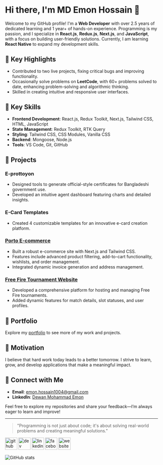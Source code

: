 # Hi there, I'm MD Emon Hossain 👋

Welcome to my GitHub profile! I'm a **Web Developer** with over 2.5 years of dedicated learning and 1 year+ of hands-on experience. Programming is my passion, and I specialize in **React.js**, **Redux.js**, **Next.js**, and **JavaScript**, with a focus on building user-friendly solutions. Currently, I am learning **React Native** to expand my development skills.

## 🌟 Key Highlights

- Contributed to two live projects, fixing critical bugs and improving functionality.
- Occasionally solve problems on **LeetCode**, with 60+ problems solved to date, enhancing problem-solving and algorithmic thinking.
- Skilled in creating intuitive and responsive user interfaces.

## 🔧 Key Skills

- **Frontend Development**: React.js, Redux Toolkit, Next.js, Tailwind CSS, HTML, JavaScript
- **State Management**: Redux Toolkit, RTK Query
- **Styling**: Tailwind CSS, CSS Modules, Vanilla CSS
- **Backend**: Mongoose, Node.js
- **Tools**: VS Code, Git, GitHub

## 🔧 Projects

### E-prottoyon
- Designed tools to generate official-style certificates for Bangladeshi government use.
- Developed an intuitive agent dashboard featuring charts and detailed insights.

### E-Card Templates
- Created 4 customizable templates for an innovative e-card creation platform.

### [Porto E-commerce](https://github.com/emondewan00/ecommerce-update)
- Built a robust e-commerce site with Next.js and Tailwind CSS.
- Features include advanced product filtering, add-to-cart functionality, wishlists, and order management.
- Integrated dynamic invoice generation and address management.

### [Free Fire Tournament Website](https://github.com/emondewan00/ff-tournament-)
- Developed a comprehensive platform for hosting and managing Free Fire tournaments.
- Added dynamic features for match details, slot statuses, and user profiles.

## 🎨 Portfolio

Explore my [portfolio](https://dewanemon.vercel.app/) to see more of my work and projects.

## 🚀 Motivation

I believe that hard work today leads to a better tomorrow. I strive to learn, grow, and develop applications that make a meaningful impact.

## 💬 Connect with Me

- **Email**: [emon.hossain1004@gmail.com](mailto:emon.hossain1004@gmail.com)
- **LinkedIn**: [Dewan Mohammad Emon](https://www.linkedin.com/in/dewan-mohammad-emon/)

Feel free to explore my repositories and share your feedback—I’m always eager to learn and improve!

---

> "Programming is not just about code; it's about solving real-world problems and creating meaningful solutions."


[<img src='https://cdn.jsdelivr.net/npm/simple-icons@3.0.1/icons/github.svg' alt='github' height='40'>](https://github.com/emondewan00)  [<img src='https://cdn.jsdelivr.net/npm/simple-icons@3.0.1/icons/dev-dot-to.svg' alt='dev' height='40'>](https://dev.to/emondewan00)  [<img src='https://cdn.jsdelivr.net/npm/simple-icons@3.0.1/icons/linkedin.svg' alt='linkedin' height='40'>](https://www.linkedin.com/in/dewan-mohammad-emon/)  [<img src='https://cdn.jsdelivr.net/npm/simple-icons@3.0.1/icons/facebook.svg' alt='facebook' height='40'>](https://www.facebook.com/dewanmohammademon)  [<img src='https://cdn.jsdelivr.net/npm/simple-icons@3.0.1/icons/icloud.svg' alt='website' height='40'>](https://dewanemon.netlify.app/)  

![GitHub stats](https://github-readme-stats.vercel.app/api?username=emondewan00&show_icons=true)  

